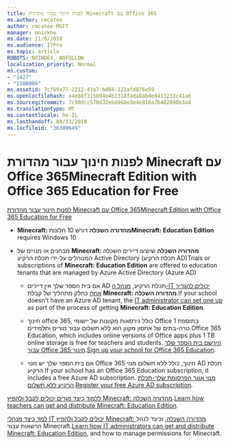 ```yaml
---
title: לפנות חינוך עבור מהדורת Minecraft עם Office 365
ms.author: cmcatee
author: cmcatee-MSFT
manager: mnirkhe
ms.date: 11/6/2018
ms.audience: ITPro
ms.topic: article
ROBOTS: NOINDEX, NOFOLLOW
localization_priority: Normal
ms.custom:
- "1427"
- "1500009"
ms.assetid: 7cf69a77-2212-43a7-bd68-122afd876e59
ms.openlocfilehash: e4e88f315b94e4b1318fada8abde8413233c41a6
ms.sourcegitcommit: 7c90dcc570d32ebd968e3e4e816a7b482890b3a4
ms.translationtype: MT
ms.contentlocale: he-IL
ms.lasthandoff: 08/13/2019
ms.locfileid: "36389649"
---
```

# <a name="minecraft-edition-with-office-365-education-for-free"></a><span data-ttu-id="dea57-102">לפנות חינוך עבור מהדורת Minecraft עם Office 365</span><span class="sxs-lookup"><span data-stu-id="dea57-102">Minecraft Edition with Office 365 Education for Free</span></span>

[<span data-ttu-id="dea57-103">לפנות חינוך עבור מהדורת Minecraft עם Office 365</span><span class="sxs-lookup"><span data-stu-id="dea57-103">Minecraft Edition with Office 365 Education for Free</span></span>](https://docs.microsoft.com/education/windows/get-minecraft-for-education)
  
- <span data-ttu-id="dea57-104">**Minecraft: מהדורה השכלה** דורש 10 חלונות</span><span class="sxs-lookup"><span data-stu-id="dea57-104">**Minecraft: Education Edition** requires Windows 10</span></span>

- <span data-ttu-id="dea57-105">מבחנים או מנויים של **Minecraft: מהדורה השכלה** שיוצעו דיירים השכלה המנוהלים על-ידי תכלת הרקיע Active Directory (תכלת הרקיע AD)</span><span class="sxs-lookup"><span data-stu-id="dea57-105">Trials or subscriptions of **Minecraft: Education Edition** are offered to education tenants that are managed by Azure Active Directory (Azure AD)</span></span>

  - <span data-ttu-id="dea57-106">אם בית הספר שלך אין דיירים AD תכלת הרקיע, [מנהל ה-IT יכולים להגדיר אחת](https://docs.microsoft.com/education/windows/school-get-minecraft) כחלק מתהליך של קבלת **Minecraft: מהדורה השכלה**.</span><span class="sxs-lookup"><span data-stu-id="dea57-106">If your school doesn't have an Azure AD tenant, the [IT administrator can set one up](https://docs.microsoft.com/education/windows/school-get-minecraft) as part of the process of getting **Minecraft: Education Edition**.</span></span>

  - <span data-ttu-id="dea57-107">חינוך office 365, כולל גירסאות מקוונות של יישומי Office בתוספת 1 טרה-בתים של אחסון מקוון הוא ללא תשלום עבור מורים ותלמידים.</span><span class="sxs-lookup"><span data-stu-id="dea57-107">Office 365 Education, which includes online versions of Office apps plus 1 TB online storage is free for teachers and students.</span></span> <span data-ttu-id="dea57-108">[הירשם בית הספר שלך עבור Office 365 חינוך](https://products.office.com/academic/office-365-education-plan).</span><span class="sxs-lookup"><span data-stu-id="dea57-108">[Sign up your school for Office 365 Education](https://products.office.com/academic/office-365-education-plan).</span></span>

  - <span data-ttu-id="dea57-109">אם בית הספר שלך יש מנוי Office 365 חינוך, כולל ללא תשלום מנוי AD תכלת הרקיע.</span><span class="sxs-lookup"><span data-stu-id="dea57-109">If your school has an Office 365 Education subscription, it includes a free Azure AD subscription.</span></span> <span data-ttu-id="dea57-110">[מנוי אוגר הפרסומת שלך-תכלת הרקיע ללא תשלום](https://msdn.microsoft.com/library/windows/hardware/mt703369%28v=vs.85%29.aspx).</span><span class="sxs-lookup"><span data-stu-id="dea57-110">[Register your free Azure AD subscription](https://msdn.microsoft.com/library/windows/hardware/mt703369%28v=vs.85%29.aspx).</span></span>

<span data-ttu-id="dea57-111">[ללמוד כיצד מורים יכולים לקבל ולהפיץ Minecraft: מהדורה השכלה](https://docs.microsoft.com/education/windows/teacher-get-minecraft).</span><span class="sxs-lookup"><span data-stu-id="dea57-111">[Learn how teachers can get and distribute Minecraft: Education Edition](https://docs.microsoft.com/education/windows/teacher-get-minecraft).</span></span>
  
<span data-ttu-id="dea57-112">[למד כיצד מנהלי IT יכולים לקבל ולהפיץ Minecraft: מהדורה השכלה](https://docs.microsoft.com/education/windows/school-get-minecraft), וכיצד לנהל הרשאות עבור Minecraft.</span><span class="sxs-lookup"><span data-stu-id="dea57-112">[Learn how IT administrators can get and distribute Minecraft: Education Edition](https://docs.microsoft.com/education/windows/school-get-minecraft), and how to manage permissions for Minecraft.</span></span>